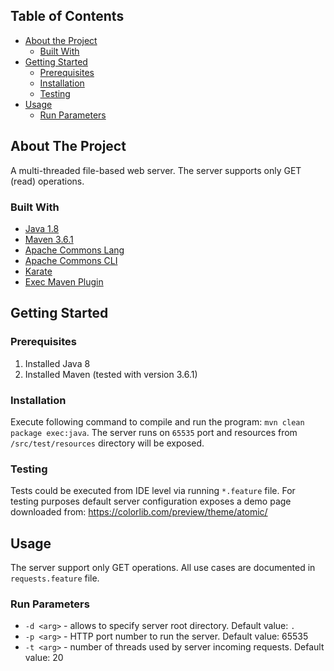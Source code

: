 <!-- TABLE OF CONTENTS -->
## Table of Contents

* [About the Project](#about-the-project)
  * [Built With](#built-with)
* [Getting Started](#getting-started)
  * [Prerequisites](#prerequisites)
  * [Installation](#installation)
  * [Testing](#testing)
* [Usage](#usage)
  * [Run Parameters](#run-parameters)


## About The Project
A multi-threaded file-based web server. The server supports only GET (read) operations.

### Built With
* [Java 1.8](https://www.java.com)
* [Maven 3.6.1](https://maven.apache.org/)
* [Apache Commons Lang](https://commons.apache.org/proper/commons-lang/)
* [Apache Commons CLI](https://commons.apache.org/proper/commons-cli/)
* [Karate](https://github.com/intuit/karate)
* [Exec Maven Plugin](https://www.mojohaus.org/exec-maven-plugin/)



<!-- GETTING STARTED -->
## Getting Started

### Prerequisites

1. Installed Java 8
2. Installed Maven (tested with version 3.6.1)

### Installation

Execute following command to compile and run the program: `mvn clean package exec:java`. 
The server runs on `65535` port and  resources from `/src/test/resources` directory will be exposed.


### Testing
 
 Tests could be executed from IDE level via running `*.feature` file. For testing purposes default server
 configuration exposes a demo page downloaded from: https://colorlib.com/preview/theme/atomic/


## Usage
The server support only GET operations. All use cases are documented in `requests.feature` file.

### Run Parameters 
* `-d <arg>` - allows to specify server root directory. Default value: `.`
* `-p <arg>` - HTTP port number to run the server. Default value: 65535
* `-t <arg>` - number of threads used by server incoming requests. Default value: 20